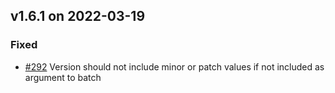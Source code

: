 ## v1.6.1 on 2022-03-19
### Fixed
* [#292](https://github.com/miniscruff/changie/issues/292) Version should not include minor or patch values if not included as argument to batch
